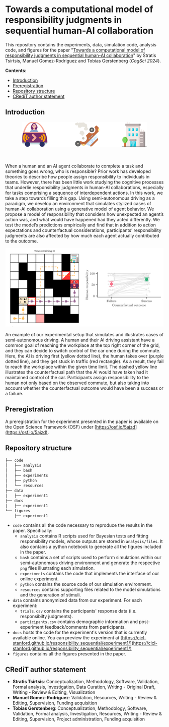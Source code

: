 # Towards a computational model of responsibility judgments in sequential human-AI collaboration

This repository contains the experiments, data, simulation code, analysis code, and figures for the paper
"[Towards a computational model of responsibility judgments in sequential human-AI collaboration](https://osf.io/preprints/psyarxiv/m4yad)"
by Stratis Tsirtsis, Manuel Gomez-Rodriguez and Tobias Gerstenberg (_CogSci 2024_).

__Contents__:
- [Introduction](#introduction)
- [Preregistration](#preregistration)
- [Repository structure](#repository-structure)
- [CRediT author statement](#credit-author-statement)

## Introduction

<div align="center">
  <img width="400" src="figures/example/top.png">
</div>

<br clear="left" />
<br clear="right" />

When a human and an AI agent collaborate to complete a task and something goes wrong, who is responsible? Prior work has developed theories to describe how people assign responsibility to individuals in teams. However, there has been little work studying the cognitive processes that underlie responsibility judgments in human-AI collaborations, especially for tasks comprising a sequence of interdependent actions. In this work, we take a step towards filling this gap. Using semi-autonomous driving as a paradigm, we develop an environment that simulates stylized cases of human-AI collaboration using a generative model of agent behavior. We propose a model of responsibility that considers how unexpected an agent’s action was, and what would have happened had they acted differently. We test the model’s predictions empirically and find that in addition to action expectations and counterfactual considerations, participants’ responsibility judgments are also affected by how much each agent actually contributed to the outcome.

<div align="center">
  <img width="700" src="figures/example/bottom.png">
</div>

An example of our experimental setup that simulates and illustrates cases of semi-autonomous driving. A human and their AI driving assistant have a common goal of reaching the workplace at the top right corner of the grid, and they can decide to switch control of the car once during the commute. Here, the AI is driving first (yellow dotted line), the human takes over (purple dotted line), and they get stuck in traffic (red rectangle). As a result, they fail to reach the workplace within the given time limit. The dashed yellow line illustrates the counterfactual path that the AI would have taken had it maintained control of the car. Participants assign responsibility to the human not only based on the observed commute, but also taking into account whether the counterfactual outcome would have been a success or a failure.

## Preregistration

A preregistration for the experiment presented in the paper is available on the Open Science Framework (OSF) under [https://osf.io/5ajzd](https://osf.io/5ajzd).

## Repository structure

```
├── code
│   ├── analysis
│   ├── bash
│   ├── experiments
│   ├── python
│   └── resources
├── data
│   ├── experiment1
├── docs
│   ├── experiment1
└── figures
    ├── experiment1
```

- `code` contains all the code necessary to reproduce the results in the paper. Specifically:
  - `analysis` contains R scripts used for Bayesian tests and fitting responsibility models, whose outputs are stored in `analysis/files`. It also contains a python notebook to generate all the figures included in the paper.
  - `bash` contains a set of scripts used to perform simulations within our semi-autonomous driving environment and generate the respective `png` files illustrating each simulation.
  - `experiments` contains the code that implements the interface of our online experiment.
  - `python` contains the source code of our simulation environment.
  - `resources` contains supporting files related to the model simulations and the generation of stimuli.
- `data` contains anonymized data from our experiment. For each experiment:
  - `trials.csv` contains the participants' response data (i.e. responsibilty judgments).
  - `participants.csv` contains demographic information and post-experiment
    feedback/comments from participants.
- `docs` hosts the code for the experiment's version that is currently available online. You can preview the experiment at [https://cicl-stanford.github.io/responsibility_sequential/experiment1/](https://cicl-stanford.github.io/responsibility_sequential/experiment1/)
- `figures` contains all the figures presented in the paper.

## CRediT author statement

- **Stratis Tsirtsis**: Conceptualization, Methodology, Software, Validation, Formal analysis, Investigation, Data Curation, Writing - Original Draft, Writing - Review & Editing, Visualization
- **Manuel Gomez-Rodriguez**: Validation, Resources, Writing - Review & Editing, Supervision, Funding acquisition
- **Tobias Gerstenberg**: Conceptualization, Methodology, Software, Validation, Formal analysis, Investigation, Resources, Writing - Review & Editing, Supervision, Project administration, Funding acquisition
